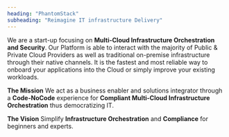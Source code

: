 ```yaml
---
heading: "PhantomStack"
subheading: "Reimagine IT infrastructure Delivery"
---
```


We are a start-up focusing on **Multi-Cloud Infrastructure Orchestration and Security**. Our Platform is able to interact with the majority of Public & Private Cloud Providers as well as traditional on-premise infrastructure through their native channels. It is the fastest and most reliable way to onboard your applications into the Cloud or simply improve your existing workloads.

**The Mission**
We act as a business enabler and solutions integrator through a **Code-NoCode** experience for **Compliant Multi-Cloud Infrastructure Orchestration** thus democratizing IT.

**The Vision**
Simplify **Infrastructure Orchestration** and **Compliance** for beginners and experts.

